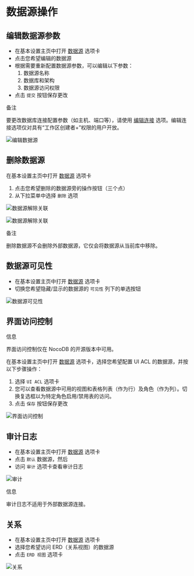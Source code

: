 # 数据源操作

## 编辑数据源参数

-   在基本设置主页中打开 [数据源](https://docs.nocodb.com/data-sources/data-source-overview#accessing-data-sources) 选项卡
-   点击您希望编辑的数据源
-   根据需要重新配置数据源参数，可以编辑以下参数：
    1.  数据源名称
    2.  数据库和架构
    3.  数据源访问权限
-   点击 `提交` 按钮保存更改

备注

要更改数据库连接配置参数（如主机、端口等），请使用 [编辑连接](https://docs.nocodb.com/integrations/actions-on-connection#edit) 选项。编辑连接选项仅对具有“工作区创建者+”权限的用户开放。

![编辑数据源](https://docs.nocodb.com/assets/images/data-source-edit-5d12627884da6af6843315c3d4a77229.png)

## 删除数据源

在基本设置主页中打开 [数据源](https://docs.nocodb.com/data-sources/data-source-overview#accessing-data-sources) 选项卡

1.  点击您希望删除的数据源旁的操作按钮（三个点）
2.  从下拉菜单中选择 `删除` 选项

![数据源解除关联](https://docs.nocodb.com/assets/images/data-source-remove-92f4cbe575b6829905563d10c6fef079.png)

![数据源解除关联](https://docs.nocodb.com/assets/images/data-source-remove-2-938c8c654453fcfb18836327fd82e92d.png)

备注

删除数据源不会删除外部数据源，它仅会将数据源从当前库中移除。

## 数据源可见性

-   在基本设置主页中打开 [数据源](https://docs.nocodb.com/data-sources/data-source-overview#accessing-data-sources) 选项卡
-   切换您希望隐藏/显示的数据源的 `可见性` 列下的单选按钮

![数据源可见性](https://docs.nocodb.com/assets/images/data-source-visibility-fd43ae2a715b65d4e3df928e46513fdc.png)

## 界面访问控制

信息

界面访问控制仅在 NocoDB 的开源版本中可用。

在基本设置主页中打开 [数据源](https://docs.nocodb.com/data-sources/data-source-overview#accessing-data-sources) 选项卡，选择您希望配置 UI ACL 的数据源，并按以下步骤操作：

1.  选择 `UI ACL` 选项卡
2.  您可以查看数据源中可用的视图和表格列表（作为行）及角色（作为列）。切换复选框以为特定角色启用/禁用表的访问。
3.  点击 `保存` 按钮保存更改

![界面访问控制](https://docs.nocodb.com/assets/images/data-source-uiacl-ad7f673a3f7e2074534b899219ea312a.png)

## 审计日志

-   在基本设置主页中打开 [数据源](https://docs.nocodb.com/data-sources/data-source-overview#accessing-data-sources) 选项卡
-   点击 `默认` 数据源，然后
-   访问 `审计` 选项卡查看审计日志

![审计](https://docs.nocodb.com/assets/images/data-source-audit-a37d4f5cdc9ae377941d2baf4942daad.png)

信息

审计日志不适用于外部数据源连接。

## 关系

-   在基本设置主页中打开 [数据源](https://docs.nocodb.com/data-sources/data-source-overview#accessing-data-sources) 选项卡
-   选择您希望访问 ERD（关系视图）的数据源
-   点击 `ERD 视图` 选项卡

![关系](https://docs.nocodb.com/assets/images/data-source-erd-297c127608dc70ab77674cbd7e9b1beb.png)